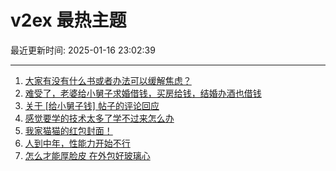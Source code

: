 # v2ex 最热主题

最近更新时间: 2025-01-16 23:02:39

--- 
1. [大家有没有什么书或者办法可以缓解焦虑？](https://www.v2ex.com/t/1105428) 
2. [难受了，老婆给小舅子求婚借钱，买房给钱，结婚办酒也借钱](https://www.v2ex.com/t/1105435) 
3. [关于 [给小舅子钱] 帖子的评论回应](https://www.v2ex.com/t/1105494) 
4. [感觉要学的技术太多了学不过来怎么办](https://www.v2ex.com/t/1105429) 
5. [我家猫猫的红包封面！](https://www.v2ex.com/t/1105467) 
6. [人到中年，性能力开始不行](https://www.v2ex.com/t/1105576) 
7. [怎么才能厚脸皮 在外包好玻璃心](https://www.v2ex.com/t/1105453) 
